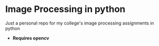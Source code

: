 # Image Processing in python
Just a personal repo for my college's image processing assignments in python

- **Requires opencv**